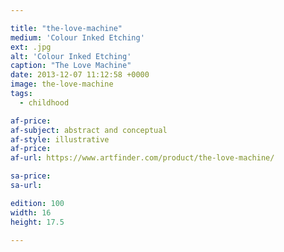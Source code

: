 ```yaml
---

title: "the-love-machine"
medium: 'Colour Inked Etching'
ext: .jpg
alt: 'Colour Inked Etching'
caption: "The Love Machine"
date: 2013-12-07 11:12:58 +0000
image: the-love-machine
tags:
  - childhood

af-price:
af-subject: abstract and conceptual
af-style: illustrative
af-price:
af-url: https://www.artfinder.com/product/the-love-machine/

sa-price:
sa-url:

edition: 100
width: 16
height: 17.5

---
```

